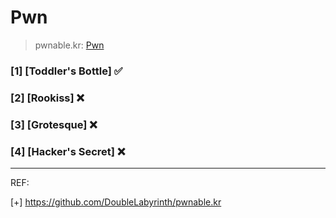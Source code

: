 # Pwn

>pwnable.kr: [Pwn](http://pwnable.kr/index.php)

### [1] [Toddler's Bottle] ✅

### [2] [Rookiss] ❌

### [3] [Grotesque] ❌

### [4] [Hacker's Secret] ❌

-----------------------------------------------------------------------

REF:

[+] https://github.com/DoubleLabyrinth/pwnable.kr

